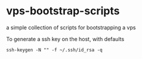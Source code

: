 # vps-bootstrap-scripts
a simple collection of scripts for bootstrapping a vps

To generate a ssh key on the host, with defaults
```
ssh-keygen -N "" -f ~/.ssh/id_rsa -q
```